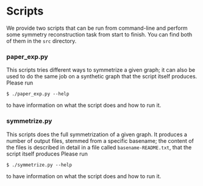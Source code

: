 # Scripts

We provide two scripts that can be run from command-line and perform some symmetry reconstruction task from start to finish. 
You can find both of them in the `src` directory.

### paper_exp.py

This scripts tries different ways to symmetrize a given graph; it can also be used to do the same job on a synthetic graph that the script itself produces.
Please run 

```
$ ./paper_exp.py --help
```

to have information on what the script does and how to run it.

### symmetrize.py

This scripts does the full symmetrization of a given graph. It produces a number of output files, stemmed from a specific basename; the content of the files is described in detail in a file called `basename-README.txt`, that the script itself produces
Please run 

```
$ ./symmetrize.py --help
```

to have information on what the script does and how to run it.